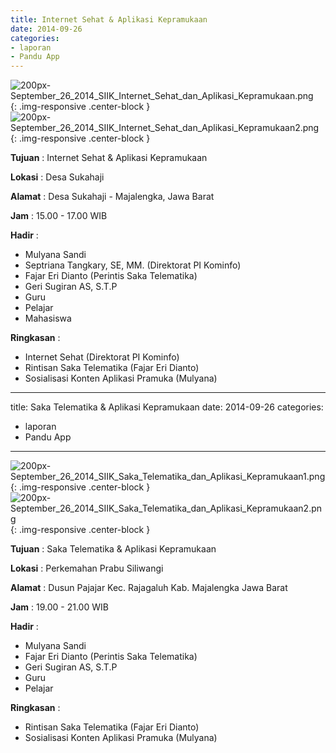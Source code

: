 ```yaml
---
title: Internet Sehat & Aplikasi Kepramukaan
date: 2014-09-26
categories:
- laporan
- Pandu App
---
```

![200px-September_26_2014_SIIK_Internet_Sehat_dan_Aplikasi_Kepramukaan.png](/uploads/200px-September_26_2014_SIIK_Internet_Sehat_dan_Aplikasi_Kepramukaan.png){: .img-responsive .center-block }
![200px-September_26_2014_SIIK_Internet_Sehat_dan_Aplikasi_Kepramukaan2.png](/uploads/200px-September_26_2014_SIIK_Internet_Sehat_dan_Aplikasi_Kepramukaan2.png){: .img-responsive .center-block }

**Tujuan** : Internet Sehat & Aplikasi Kepramukaan

**Lokasi** : Desa Sukahaji

**Alamat** : Desa Sukahaji - Majalengka, Jawa Barat

**Jam** : 15.00 - 17.00 WIB

**Hadir** : 
* Mulyana Sandi
* Septriana Tangkary, SE, MM. (Direktorat PI Kominfo)
* Fajar Eri Dianto (Perintis Saka Telematika)
* Geri Sugiran AS, S.T.P
* Guru
* Pelajar
* Mahasiswa

**Ringkasan** : 

* Internet Sehat (Direktorat PI Kominfo)
* Rintisan Saka Telematika (Fajar Eri Dianto)
* Sosialisasi Konten Aplikasi Pramuka (Mulyana)


---
title: Saka Telematika & Aplikasi Kepramukaan
date: 2014-09-26
categories:
- laporan
- Pandu App
---
![200px-September_26_2014_SIIK_Saka_Telematika_dan_Aplikasi_Kepramukaan1.png](/uploads/200px-September_26_2014_SIIK_Saka_Telematika_dan_Aplikasi_Kepramukaan1.png){: .img-responsive .center-block }
![200px-September_26_2014_SIIK_Saka_Telematika_dan_Aplikasi_Kepramukaan2.png](/uploads/200px-September_26_2014_SIIK_Saka_Telematika_dan_Aplikasi_Kepramukaan2.png){: .img-responsive .center-block }

**Tujuan** : Saka Telematika & Aplikasi Kepramukaan

**Lokasi** : Perkemahan Prabu Siliwangi

**Alamat** : Dusun Pajajar Kec. Rajagaluh Kab. Majalengka Jawa Barat

**Jam** : 19.00 - 21.00 WIB

**Hadir** : 
* Mulyana Sandi
* Fajar Eri Dianto (Perintis Saka Telematika)
* Geri Sugiran AS, S.T.P
* Guru
* Pelajar

**Ringkasan** : 

* Rintisan Saka Telematika (Fajar Eri Dianto)
* Sosialisasi Konten Aplikasi Pramuka (Mulyana)

